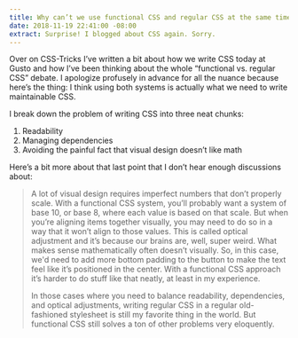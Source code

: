 ```yaml
---
title: Why can’t we use functional CSS and regular CSS at the same time?
date: 2018-11-19 22:41:00 -08:00
extract: Surprise! I blogged about CSS again. Sorry.
---
```


Over on CSS-Tricks I’ve written a bit about how we write CSS today at Gusto and how I’ve been thinking about the whole “functional vs. regular CSS” debate. I apologize profusely in advance for all the nuance because here’s the thing: I think using both systems is actually what we need to write maintainable CSS.

I break down the problem of writing CSS into three neat chunks:

1. Readability
2. Managing dependencies
3. Avoiding the painful fact that visual design doesn’t like math

Here’s a bit more about that last point that I don’t hear enough discussions about:

> A lot of visual design requires imperfect numbers that don’t properly scale. With a functional CSS system, you’ll probably want a system of base 10, or base 8, where each value is based on that scale. But when you’re aligning items together visually, you may need to do so in a way that it won’t align to those values. This is called optical adjustment and it’s because our brains are, well, super weird. What makes sense mathematically often doesn’t visually. So, in this case, we'd need to add more bottom padding to the button to make the text feel like it’s positioned in the center. With a functional CSS approach it’s harder to do stuff like that neatly, at least in my experience.
> 
> In those cases where you need to balance readability, dependencies, and optical adjustments, writing regular CSS in a regular old-fashioned stylesheet is still my favorite thing in the world. But functional CSS still solves a ton of other problems very eloquently.
